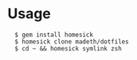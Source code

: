 # Usage


```
  $ gem install homesick
  $ homesick clone madeth/dotfiles
  $ cd ~ && homesick symlink zsh
```